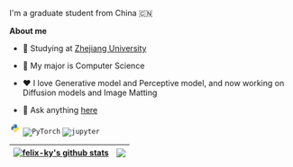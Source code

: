 I'm a graduate student from China 🇨🇳

**About me**

- 🏫 Studying at [Zhejiang University](https://www.zju.edu.cn/)

- 📑 My major is Computer Science

- ❤️ I love Generative model and Perceptive model, and now working on Diffusion models and Image Matting

- 💬 Ask anything [here](https://github.com/felix-ky/felix-ky/issues)

<code><img height="20" alt="python" src="https://raw.githubusercontent.com/github/explore/80688e429a7d4ef2fca1e82350fe8e3517d3494d/topics/python/python.png"></code>
<code><img height="20" alt="PyTorch" src="https://avatars.githubusercontent.com/u/21003710?s=200&v=4"></code>
<code><img height="20" alt="jupyter" src="https://avatars.githubusercontent.com/u/7388996?s=200&v=4"></code>




| <a href="https://github.com/felix-ky"><img align="center" src="https://github-readme-stats-gold-eta-26.vercel.app/api?username=felix-ky&show_icons=true&theme=buefy&hide_border=true&count_private=true&include_orgs=true&role=OWNER,COLLABORATOR" alt="felix-ky's github stats" /></a> | <a href="https://github.com/felix-ky"><img align="center" src="https://github-readme-stats-gold-eta-26.vercel.app/api/top-langs/?username=felix-ky&theme=buefy&hide_border=true&layout=compact&hide=java,CSS&include_orgs=true&role=OWNER,COLLABORATOR" /></a> |
| ------------- | ------------- |

<br />
<br />
